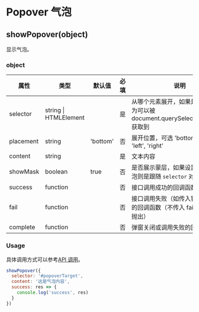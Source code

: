 # Popover 气泡

## showPopover(object)

显示气泡。

### object

| 属性      | 类型                  | 默认值   | 必填 | 说明                                                                              |
| --------- | --------------------- | -------- | ---- | --------------------------------------------------------------------------------- |
| selector  | string \| HTMLElement |          | 是   | 从哪个元素展开，如果是 string，则为可以被 document.querySelector(selector) 获取到 |
| placement | string                | 'bottom' | 否   | 展开位置，可选 'bottom', 'top', 'left', 'right'                                   |
| content   | string                |          | 是   | 文本内容                                                                          |
| showMask  | boolean               | true     | 否   | 是否展示蒙层，如果设置不展示，气泡则是跟随 `selector` 对应的元素                  |
| success   | function              |          | 否   | 接口调用成功的回调函数                                                            |
| fail      | function              |          | 否   | 接口调用失败（如传入错误的参数）的回调函数（不传入 fail 遇错误直接抛出）          |
| complete  | function              |          | 否   | 弹窗关闭或调用失败的回调函数                                                      |

### Usage

具体调用方式可以参考[API 调用](../guide/import.md#api-调用)。

```JavaScript
showPopover({
  selector: '#popoverTarget',
  content: '这是气泡内容',
  success: res => {
    console.log('success', res)
  }
})
```
